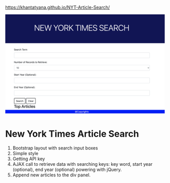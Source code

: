https://khantatyana.github.io/NYT-Article-Search/


![NYT Articles Search demo](./Screen-shot.png)

# New York Times Article Search 

1. Bootstrap layout with search input boxes
2. Simple style
3. Getting API key
4. AJAX call to retrieve data  with searching keys: key word, start year (optional), end year (optional) powering with jQuery.
5. Append new articles to the div panel.
